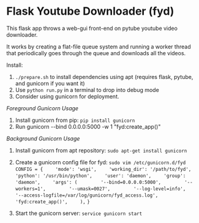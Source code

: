 # Flask Youtube Downloader (fyd)

This flask app throws a web-gui front-end on pytube youtube video downloader. 

It works by creating a flat-file queue system and running a worker thread that periodically goes through the queue and downloads all the videos.

Install:
 1. `./prepare.sh` to install dependencies using apt (requires flask, pytube, and gunicorn if you want it)
 2. Use `python run.py` in a terminal to drop into debug mode
 3. Consider using gunicorn for deployment. 

*Foreground Gunicorn Usage*
 1. Install gunicorn from pip: `pip install gunicorn`
 2. Run gunicorn --bind 0.0.0.0:5000 -w 1 "fyd:create_app()"

*Background Gunicorn Usage*
 1. Install gunicorn from apt repository: `sudo apt-get install gunicorn`
 2. Create a gunicorn config file for fyd: `sudo vim /etc/gunicorn.d/fyd`
`CONFIG = {`
`    'mode': 'wsgi',`
`    'working_dir': '/path/to/fyd',`
`      'python': '/usr/bin/python',`
`    'user': 'daemon',`
`    'group': 'daemon',`
`    'args': (`
`        '--bind=0.0.0.0:5000',`
`        '--workers=1',`
`        '--umask=0027',`
`        '--log-level=info',`
`        '--access-logfile=/var/log/gunicorn/fyd_access.log',`
`        'fyd:create_app()',`
`    ),`
`}`

 3. Start the gunicorn server: `service gunicorn start` 
